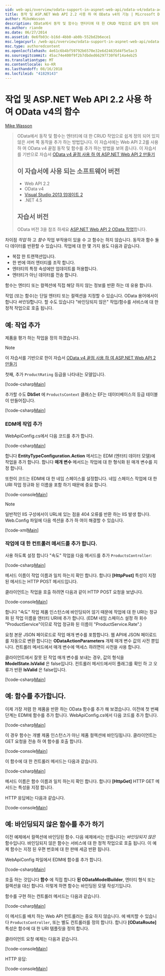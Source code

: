 ```yaml
---
uid: web-api/overview/odata-support-in-aspnet-web-api/odata-v4/odata-actions-and-functions
title: 동작 및 ASP.NET Web API 2.2 사용 하 여 OData v4의 기능 | Microsoft Docs
author: MikeWasson
description: OData에서 동작 및 함수는 엔터티에 대 한 CRUD 작업으로 쉽게 정의 되어 있지 않은 서버 쪽 동작을 추가 하는 방법입니다. 이 자습서에서는 방법...
ms.author: riande
ms.date: 06/27/2014
ms.assetid: 0e6fb03c-b16d-4bb0-ab0b-552bd2b6ece1
msc.legacyurl: /web-api/overview/odata-support-in-aspnet-web-api/odata-v4/odata-actions-and-functions
msc.type: authoredcontent
ms.openlocfilehash: 4e61c6b4bf59792b6570e32e6d24635d4f5e5ac3
ms.sourcegitcommit: 45ac74e400f9f2b7dbded66297730f6f14a4eb25
ms.translationtype: MT
ms.contentlocale: ko-KR
ms.lasthandoff: 08/16/2018
ms.locfileid: "41829143"
---
```

<a name="actions-and-functions-in-odata-v4-using-aspnet-web-api-22"></a>작업 및 ASP.NET Web API 2.2 사용 하 여 OData v4의 함수
====================
[Mike Wasson](https://github.com/MikeWasson)

> OData에서 동작 및 함수는 엔터티에 대 한 CRUD 작업으로 쉽게 정의 되어 있지 않은 서버 쪽 동작을 추가 하는 방법입니다. 이 자습서에는 Web API 2.2를 사용 하 여 OData v4 끝점 동작 및 함수를 추가 하는 방법을 보여 줍니다. 이 자습서를 기반으로 자습서 [OData v4 끝점 사용 하 여 ASP.NET Web API 2 만들기](create-an-odata-v4-endpoint.md)
> 
> ## <a name="software-versions-used-in-the-tutorial"></a>이 자습서에 사용 되는 소프트웨어 버전
> 
> 
> - Web API 2.2
> - OData v4
> - [Visual Studio 2013 업데이트 2](https://www.visualstudio.com/downloads/download-visual-studio-vs)
> - .NET 4.5
> 
> 
> ## <a name="tutorial-versions"></a>자습서 버전
> 
> OData 버전 3을 참조 하세요 [ASP.NET Web API 2 OData 작업](../odata-v3/odata-actions.md)합니다.


차이점 *작업* 하 고 *함수* 작업 부작용이 있을 수 고 함수는 하지 않습니다. 동작과 함수 둘 다 데이터를 반환할 수 있습니다. 작업에 대 한 몇 가지 용도 다음과 같습니다.

- 복잡 한 트랜잭션입니다.
- 한 번에 여러 엔터티를 조작 합니다.
- 엔터티의 특정 속성에만 업데이트를 허용합니다.
- 엔터티가 아닌 데이터를 전송 합니다.

함수는 엔터티 또는 컬렉션에 직접 해당 하지 않는 정보를 반환 하는 데 유용 합니다.

작업 (또는 함수)는 단일 엔터티 또는 컬렉션을 지정할 수 있습니다. OData 용어에서이 합니다 *바인딩*합니다. 할 수도 있습니다 &quot;바인딩되지 않은&quot; 작업/함수를 서비스에 대 한 정적 작업으로 호출 됩니다.

## <a name="example-adding-an-action"></a>예: 작업 추가

제품을 평가 하는 작업을 정의 하겠습니다.

> [!NOTE]
> 이 자습서를 기반으로 한이 자습서 [OData v4 끝점 사용 하 여 ASP.NET Web API 2 만들기](create-an-odata-v4-endpoint.md)


첫째, 추가 `ProductRating` 등급을 나타내는 모델입니다.

[!code-csharp[Main](odata-actions-and-functions/samples/sample1.cs)]

추가할 수도 **DbSet** 에 `ProductsContext` 클래스는 EF는 데이터베이스의 등급 테이블이 만들어집니다.

[!code-csharp[Main](odata-actions-and-functions/samples/sample2.cs)]

### <a name="add-the-action-to-the-edm"></a>EDM에 작업 추가

WebApiConfig.cs에서 다음 코드를 추가 합니다.

[!code-csharp[Main](odata-actions-and-functions/samples/sample3.cs)]

합니다 **EntityTypeConfiguration.Action** 메서드는 EDM (엔터티 데이터 모델)에 작업을 추가 합니다. 합니다 **매개 변수** 메서드는 작업에 대 한 형식화 된 매개 변수를 지정 합니다.

또한이 코드는 EDM에 대 한 네임 스페이스를 설정합니다. 네임 스페이스 작업에 대 한 URI 작업 정규화 된 이름을 포함 하기 때문에 중요 합니다.

[!code-console[Main](odata-actions-and-functions/samples/sample4.cmd)]

> [!NOTE]
> 일반적인 IIS 구성에서이 URL에 있는 점을 404 오류를 반환 하는 IIS 발생 합니다. Web.Config 파일에 다음 섹션을 추가 하 여이 해결할 수 있습니다.

[!code-xml[Main](odata-actions-and-functions/samples/sample5.xml)]

### <a name="add-a-controller-method-for-the-action"></a>작업에 대 한 컨트롤러 메서드를 추가 합니다.

사용 하도록 설정 합니다 &quot;속도&quot; 작업을 다음 메서드를 추가 `ProductsController`:

[!code-csharp[Main](odata-actions-and-functions/samples/sample6.cs)]

메서드 이름이 작업 이름과 일치 하는지 확인 합니다. 합니다 **[HttpPost]** 특성이 지정 된 메서드는 HTTP POST 메서드입니다.

클라이언트는 작업을 호출 하려면 다음과 같이 HTTP POST 요청을 보냅니다.

[!code-console[Main](odata-actions-and-functions/samples/sample7.cmd)]

합니다 &quot;속도&quot; 작업 제품 인스턴스에 바인딩되어 않기 때문에 작업에 대 한 URI는 정규화 된 작업 이름을 엔터티 URI에 추가 합니다. (EDM 네임 스페이스 설정 하 회수 &quot;ProductService&quot;이므로 작업 정규화 된 이름이 &quot;ProductService.Rate&quot;.)

요청 본문 JSON 페이로드로 작업 매개 변수를 포함합니다. 웹 API에 JSON 페이로드를 자동으로 변환 합니다는 **ODataActionParameters** 개체 매개 변수 값의 사전 뿐입니다. 컨트롤러 메서드에서 매개 변수에 액세스 하려면이 사전을 사용 합니다.

클라이언트에서 잘못 된 작업 매개 변수를 보내는 경우, 값의 형식을 **ModelState.IsValid** 은 false입니다. 컨트롤러 메서드에서이 플래그를 확인 하 고 오류가 반환 **IsValid** 은 false입니다.

[!code-csharp[Main](odata-actions-and-functions/samples/sample8.cs)]

## <a name="example-adding-a-function"></a>예: 함수를 추가합니다.

이제 가장 저렴 한 제품을 반환 하는 OData 함수를 추가 해 보겠습니다. 이전에 첫 번째 단계는 EDM에 함수를 추가 합니다. WebApiConfig.cs에서 다음 코드를 추가 합니다.

[!code-csharp[Main](odata-actions-and-functions/samples/sample9.cs)]

이 경우 함수는 개별 제품 인스턴스가 아닌 제품 컬렉션에 바인딩됩니다. 클라이언트는 GET 요청을 전송 하 여 함수를 호출 합니다.

[!code-console[Main](odata-actions-and-functions/samples/sample10.cmd)]

이 함수에 대 한 컨트롤러 메서드는 다음과 같습니다.

[!code-csharp[Main](odata-actions-and-functions/samples/sample11.cs)]

메서드 이름은 함수 이름과 일치 하는지 확인 합니다. 합니다 **[HttpGet]** HTTP GET 메서드는 특성을 지정 합니다.

HTTP 응답에는 다음과 같습니다.

[!code-console[Main](odata-actions-and-functions/samples/sample12.cmd)]

## <a name="example-adding-an-unbound-function"></a>예: 바인딩되지 않은 함수를 추가 하기

이전 예제에서 컬렉션에 바인딩된 함수. 다음 예제에서는 만듭니다는 *바인딩되지 않은* 함수입니다. 바인딩되지 않은 함수는 서비스에 대 한 정적 작업으로 호출 됩니다. 이 예제 함수는 지정 된 우편 번호에 대 한 판매 세금 반환 됩니다.

WebApiConfig 파일에서 EDM에 함수를 추가 합니다.

[!code-csharp[Main](odata-actions-and-functions/samples/sample13.cs)]

호출 하는 것입니다 **함수** 에 직접 합니다 **된 ODataModelBuilder**, 엔터티 형식 또는 컬렉션을 대신 합니다. 이렇게 하면 함수는 바인딩된 모델 작성기입니다.

함수를 구현 하는 컨트롤러 메서드는 다음과 같습니다.

[!code-csharp[Main](odata-actions-and-functions/samples/sample14.cs)]

이 메서드를 배치 하는 Web API 컨트롤러는 중요 하지 않습니다. 에 배치할 수 있습니다 `ProductsController`, 또는 별도 컨트롤러를 정의 합니다. 합니다 **[ODataRoute]** 특성은 함수에 대 한 URI 템플릿을 정의 합니다.

클라이언트 요청 예제는 다음과 같습니다.

[!code-console[Main](odata-actions-and-functions/samples/sample15.cmd)]

HTTP 응답:

[!code-console[Main](odata-actions-and-functions/samples/sample16.cmd)]
